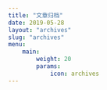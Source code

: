```yaml
---
title: "文章归档"
date: 2019-05-28
layout: "archives"
slug: "archives"
menu:
    main:
        weight: 20
        params: 
            icon: archives
---
```

